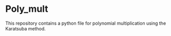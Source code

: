 # Poly_mult

This repository contains a python file for polynomial multiplication using the Karatsuba method.
